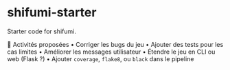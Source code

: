 # shifumi-starter

Starter code for shifumi.

🧠 Activités proposées
• 	Corriger les bugs du jeu
• 	Ajouter des tests pour les cas limites
• 	Améliorer les messages utilisateur
• 	Étendre le jeu en CLI ou web (Flask ?)
• 	Ajouter `coverage`, `flake8`, ou `black`  dans le pipeline

